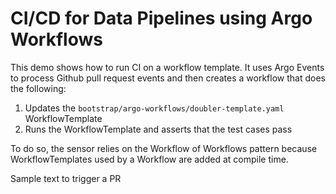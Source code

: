 # CI/CD for Data Pipelines using Argo Workflows

This demo shows how to run CI on a workflow template. It uses Argo Events to
process Github pull request events and then creates a workflow that does the
following:
1. Updates the `bootstrap/argo-workflows/doubler-template.yaml` WorkflowTemplate
2. Runs the WorkflowTemplate and asserts that the test cases pass

To do so, the sensor relies on the Workflow of Workflows pattern because
WorkflowTemplates used by a Workflow are added at compile time.

Sample text to trigger a PR
